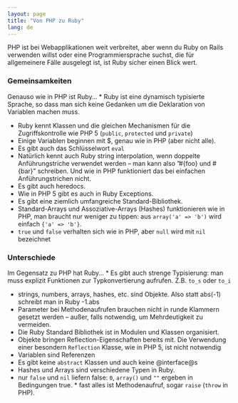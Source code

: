 ```yaml
---
layout: page
title: "Von PHP zu Ruby"
lang: de
---
```


PHP ist bei Webapplikationen weit verbreitet, aber wenn du Ruby on Rails
verwenden willst oder eine Programmiersprache suchst, die für
allgemeinere Fälle ausgelegt ist, ist Ruby sicher einen Blick wert.

### Gemeinsamkeiten

 Genauso wie in PHP ist Ruby… * Ruby ist eine dynamisch typisierte Sprache, so dass man sich keine
  Gedanken um die Deklaration von Variablen machen muss.
* Ruby kennt Klassen und die gleichen Mechanismen für die
  Zugriffskontrolle wie PHP 5 (`public`, `protected` und `private`)
* Einige Variablen beginnen mit $, genau wie in PHP (aber nicht alle).
* Es gibt auch das Schlüsselwort `eval`
* Natürlich kennt auch Ruby string interpolation, wenn doppelte
  Anführungstriche verwendet werden – man kann also ”#\{foo} und
  #\{bar}” schreiben. Und wie in PHP funktioniert das bei einfachen
  Anführungstrichen nicht.
* Es gibt auch heredocs.
* Wie in PHP 5 gibt es auch in Ruby Exceptions.
* Es gibt eine ziemlich umfangreiche Standard-Bibliothek.
* Standard-Arrays und Assoziative-Arrays (Hashes) funktionieren wie in
  PHP, man braucht nur weniger zu tippen: aus `array('a' => 'b')` wird
  einfach `{'a' => 'b'}`.
* `true` und `false` verhalten sich wie in PHP, aber `null` wird mit
  `nil` bezeichnet

### Unterschiede

 Im Gegensatz zu PHP hat Ruby… * Es gibt auch strenge Typisierung: man muss explizit Funktionen zur
  Typkonvertierung aufrufen. Z.B. `to_s` oder `to_i`
* strings, numbers, arrays, hashes, etc. sind Objekte. Also statt
  abs(-1) schreibt man in Ruby -1.abs
* Parameter bei Methodenaufrufen brauchen nicht in runde Klammern
  gesetzt werden – außer, falls notwendig, um Mehrdeutigkeit zu
  vermeiden.
* Die Ruby Standard Bibliothek ist in Modulen und Klassen organisiert.
* Objekte bringen Reflection-Eigenschaften bereits mit. Die Verwendung
  einer besondern `Reflection` Klasse, wie in PHP 5, ist nicht notwendig
* Variablen sind Referenzen
* Es gibt keine `abstract` Klassen und auch keine @interface@s
* Hashes und Arrays sind verschiedene Typen in Ruby.
* nur `false` und `nil` liefern false: `0`, `array()` und `""` ergeben
  in Bedingungen true. \* fast alles ist Methodenaufruf, sogar `raise`
  (`throw` in PHP).

